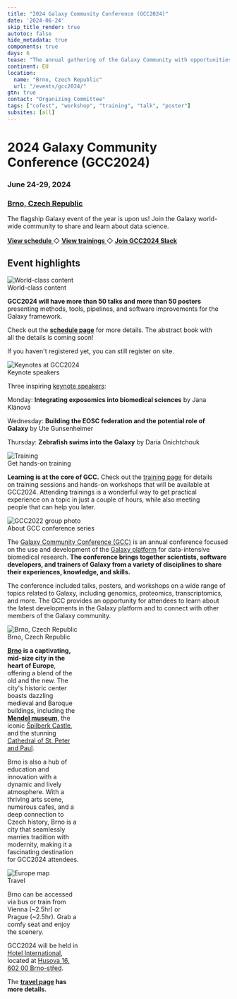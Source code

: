 ```yaml
---
title: "2024 Galaxy Community Conference (GCC2024)"
date: '2024-06-24'
skip_title_render: true
autotoc: false
hide_metadata: true
components: true
days: 6
tease: "The annual gathering of the Galaxy Community with opportunities to hear latest developments, get training, and meet everyone involved."
continent: EU
location:
  name: "Brno, Czech Republic"
  url: "/events/gcc2024/"
gtn: true
contact: "Organizing Committee"
tags: ["cofest", "workshop", "training", "talk", "poster"]
subsites: [all]
---
```


<slot name="/events/gcc2024/header" />

<div class="text-center my-5">

# **2024 Galaxy Community Conference (GCC2024)**

### June 24-29, 2024
### [Brno, Czech Republic](https://maps.app.goo.gl/QDx3SRk8YoZEbQv68)

  <div class="text-center my-5">
    <div class="lead" style="padding-bottom: 1rem">
      The flagship Galaxy event of the year is upon us! Join the Galaxy world-wide community to share and learn about data science.
    </div>
    <a href="/events/gcc2024/schedule/" type="button" class="btn btn-primary">
        <strong>View schedule</strong>
    </a>
    ◇
    <a href="/events/gcc2024/training/" type="button" class="btn btn-primary">
        <strong>View trainings</strong>
    </a>
    ◇
    <a href="https://join.slack.com/t/gcc2024/shared_invite/zt-2k5e9ju83-srjhchf7Uh0C2_lE1iITlA" type="button" class="btn btn-primary" target="_blank">
        <strong>Join GCC2024 Slack</strong>
    </a>
  </div>
</div>

## Event highlights

<div class="card-deck lead">

  <!-- Call for participation -->
  <div class="card" style="min-width: 30%; max-width: 30rem;">
    <img src="/images/events/gcc2024/participation.png" class="card-img-top" alt="World-class content" />
    <div class="card-header">World-class content</div>

**GCC2024 will have more than 50 talks and more than 50 posters** presenting
methods, tools, pipelines, and software improvements for the Galaxy framework.

Check out the **[schedule page](/events/gcc2024/schedule/)** for more details.
The abstract book with all the details is coming soon!

If you haven't registered yet, you can still register on site.

  </div>

<!-- Keynotes -->
  <div class="card" style="min-width: 30%; max-width: 30rem;">
    <img src="/images/events/gcc2024/gcc2024-keynotes.png" class="card-img-top" alt="Keynotes at GCC2024" />
    <div class="card-header">Keynote speakers</div>

Three inspiring [keynote speakers](/events/gcc2024/keynotes/):

Monday: **Integrating exposomics into biomedical sciences** by Jana Klánová

Wednesday: **Building the EOSC federation and the potential role of Galaxy** by Ute Gunsenheimer

Thursday: **Zebrafish swims into the Galaxy** by Daria Onichtchouk

  </div>

<!-- Fellowships -->
  <!-- <div class="card" style="min-width: 30%; max-width: 30rem;">
    <img src="/images/events/gcc2024/fellowships.png" class="card-img-top" alt="Fellowships" />
    <div class="card-header">Fellowships are available</div>

**There are travel & registration fellowships available** for participating at GCC2024!

Thanks to the [JXTX foundation](https://jxtxfoundation.org/), 6 graduate
students in genomics and data sciences will have an opportunity to attend the
conference.

**Deadline for application is March 31, 2024**. Complete details and the
application form are available on the [JXTX
website](https://jxtxfoundation.org/news/2024-2-19-gcc/).

  </div> -->


  <!-- Training -->
  <div class="card" style="min-width: 30%; max-width: 30rem;">
    <img src="/images/events/gcc2024/training.png" class="card-img-top" alt="Training" />
    <div class="card-header">Get hands-on training</div>

**Learning is at the core of GCC.** Check out the [training
page](/events/gcc2024/training/) for details on training sessions and hands-on
workshops that will be available at GCC2024. Attending trainings is a wonderful
way to get practical experience on a topic in just a couple of hours, while also
meeting people that can help you later.


<!-- A **preview of the training topics** includes:

  <ul>
    <li>Point-and-Click driven Machine Learning within Galaxy</li>
    <li>(Alhpa)fold proteins like it's nobody's business!</li>
    <li>How to administer a Galaxy server</li>
    <li>Quantum programming? I did it!</li>
    <li><a href="/events/gcc2024/training/"><i>and many more</i></a></li>
  </ul> -->

  </div>

<!-- Fellowships
  <div class="card" style="min-width: 30%; max-width: 30rem;">
    <img src="/images/events/gcc2023/fellowships.png" class="card-img-top" alt="Student fellowships" />
    <div class="card-header">Fellowships (still) available!</div>

GCC2023 is happy to announce that **fellowships are available for students** to
participate in GCC2023! Apply to build your professional network and learn.

The deadline for in-person fellowships has passed but you can still apply for
attending virtually. Check out the [Fellowships
page](/events/gcc2023/fellowships/) for details and application deadlines.

Brought to you by an anonymous donor.
  </div>
-->

  <!-- About GCC -->
  <div class="card" style="min-width: 30%; max-width: 40rem;">
    <img src="/images/events/gcc2024/gcc2023-generic.png" class="card-img-top" alt="GCC2022 group photo" />
    <div class="card-header">About GCC conference series</div>

The [Galaxy Community Conference (GCC)](/gcc) is an annual conference focused on
the use and development of the [Galaxy platform](https://galaxyproject.org/) for
data-intensive biomedical research. **The conference brings together scientists,
software developers, and trainers of Galaxy from a variety of disciplines to share their
experiences, knowledge, and skills.**

The conference included talks, posters, and workshops on a wide range of topics
related to Galaxy, including genomics, proteomics, transcriptomics, and more.
The GCC provides an opportunity for attendees to learn about the latest
developments in the Galaxy platform and to connect with other members of the
Galaxy community.

  </div>

  <!-- Destination -->
  <div class="card" style="min-width: 30%; max-width: 32.2%;">
    <img src="/images/events/gcc2024/brno.png" class="card-img-top" alt="Brno, Czech Republic" />
    <div class="card-header">Brno, Czech Republic</div>

**[Brno](https://www.amazingczechia.com/destinations/brno/) is a captivating,
mid-size city in the heart of Europe**, offering a blend of the old and the new.
The city's historic center boasts dazzling medieval and Baroque buildings,
including the **[Mendel museum](https://mendelmuseum.muni.cz/en)**, the iconic
[Špilberk Castle](https://www.gotobrno.cz/en/place/spilberk-castle/), and the
stunning [Cathedral of St. Peter and
Paul](https://www.gotobrno.cz/en/place/cathedral-of-st-peter-and-paul/).

Brno is also a hub of education and innovation with a dynamic and
lively atmosphere. With a thriving arts scene, numerous cafes, and a
deep connection to Czech history, Brno is a city that seamlessly marries
tradition with modernity, making it a fascinating destination for GCC2024
attendees.

  </div>


  <!-- Travel -->
  <div class="card" style="min-width: 30%; max-width: 32.2%">
    <img src="/images/events/gcc2024/europe-map.png" class="card-img-top" alt="Europe map" />
    <div class="card-header">Travel</div>

Brno can be accessed via bus or train from Vienna (~2.5hr) or Prague (~2.5hr).
Grab a comfy seat and enjoy the scenery.

GCC2024 will be held in [Hotel
International](https://www.hotelinternational.cz/en/), located at [Husova 16,
602 00 Brno-střed](https://maps.app.goo.gl/HZRSoA5r5CwJdN5U9).

The **[travel page](/events/gcc2024/travel/) has more details.**

  </div>


</div>
